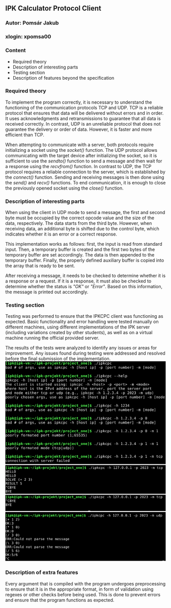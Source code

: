 ## IPK Calculator Protocol Client

### Autor: Pomsár Jakub

### xlogin: xpomsa00
### Content
- Required theory
- Description of interesting parts 
- Testing section
- Description of features beyond the specification

### Required theory
To implement the program correctly, it is necessary to understand the functioning of the communication protocols TCP and UDP. TCP is a reliable protocol that ensures that data will be delivered without errors and in order. It uses acknowledgments and retransmissions to guarantee that all data is received correctly. In contrast, UDP is an unreliable protocol that does not guarantee the delivery or order of data. However, it is faster and more efficient than TCP. 

When attempting to communicate with a server, both protocols require initializing a socket using the *socket()* function. The UDP protocol allows communicating with the target device after initializing the socket, so it is sufficient to use the *sendto()* function to send a message and then wait for a response using the *recvfrom()* function. In contrast to UDP, the TCP protocol requires a reliable connection to the server, which is established by the *connect()* function. Sending and receiving messages is then done using the *send()* and *recv()* functions. To end communication, it is enough to close the previously opened socket using the *close()* function.
### Description of interesting parts 
When using the client in UDP mode to send a message, the first and second byte must be occupied by the correct opcode value and the size of the data, respectively. The data starts from the third byte. However, when receiving data, an additional byte is shifted due to the control byte, which indicates whether it is an error or a correct response.

This implementation works as follows: first, the input is read from standard input. Then, a temporary buffer is created and the first two bytes of the temporary buffer are set accordingly. The data is then appended to the temporary buffer. Finally, the properly defined auxiliary buffer is copied into the array that is ready to be sent.

After receiving a message, it needs to be checked to determine whether it is a response or a request. If it is a response, it must also be checked to determine whether the status is *"OK"* or *"Error"*. Based on this information, the message is printed out accordingly.

### Testing section
Testing was performed to ensure that the IPKCPC client was functioning as expected. Basic functionality and error handling were tested manually on different machines, using different implementations of the IPK server (including variations created by other students), as well as on a virtual machine running the official provided server. 

The results of the tests were analyzed to identify any issues or areas for improvement. Any issues found during testing were addressed and resolved before the final submission of the implementation.
![test0](tests/bad_args.png)
![test1](tests/correct_tcp.png)
![test2](tests/ctrl%2Bc_tcp.png)
![test3](tests/correct_udp.png)
### Description of extra features
Every argument that is compiled with the program undergoes preprocessing to ensure that it is in the appropriate format, in form of validation  using regexes or other checks before being used. This is done to prevent errors and ensure that the program functions as expected.